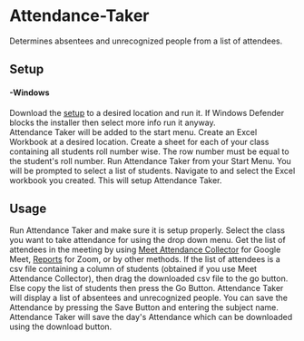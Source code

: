 # Attendance-Taker #
Determines absentees and unrecognized people from a list of attendees.

## Setup ##
#### -Windows ####
Download the [setup](https://github.com/advin4603/Attendance-Taker/releases/download/1.0/Attendance.Taker-1.0.msi) to a desired location and run it. If Windows Defender blocks the installer then select more info run it anyway.  
Attendance Taker will be added to the start menu.
Create an Excel Workbook at a desired location. Create a sheet for each of your class containing all students roll number wise. The row number must be equal to the student's roll number.
Run Attendance Taker from your Start Menu. You will be prompted to select a list of students. Navigate to and select the Excel workbook you created.
This will setup Attendance Taker.

## Usage ##
Run Attendance Taker and make sure it is setup properly. 
Select the class you want to take attendance for using the drop down menu.
Get the list of attendees in the meeting by using [Meet Attendance Collector](https://chrome.google.com/webstore/detail/google-meet-attendance-co/hjjeaaibilndjeabckakaknlcbblcmbc?hl=en) for Google Meet, [Reports](https://support.zoom.us/hc/en-us/articles/201363213-Getting-started-with-reports) for Zoom, or by other methods. 
If the list of attendees is a csv file containing a column of students (obtained if you use Meet Attendance Collector), then drag the downloaded csv file to the go button.
Else copy the list of students then press the Go Button.
Attendance Taker will display a list of absentees and unrecognized people.
You can save the Attendance by pressing the Save Button and entering the subject name. Attendance Taker will save the day's Attendance which can be downloaded using the download button.
